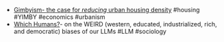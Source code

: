 - [Gimbyism- the case for _reducing_ urban housing density](https://x.com/Sanilac_J/status/1789436537790480478) #housing #YIMBY #economics #urbanism
- [Which Humans?](https://osf.io/preprints/psyarxiv/5b26t)- on the WEIRD (western, educated, industrialized, rich, and democratic) biases of our LLMs #LLM #sociology